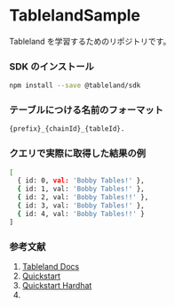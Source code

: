 # TablelandSample

Tableland を学習するためのリポジトリです。

### SDK のインストール

```bash
npm install --save @tableland/sdk
```

### テーブルにつける名前のフォーマット

```txt
{prefix}_{chainId}_{tableId}.
```

### クエリで実際に取得した結果の例

```bash
[
  { id: 0, val: 'Bobby Tables!' },
  { id: 1, val: 'Bobby Tables!' },
  { id: 2, val: 'Bobby Tables!!' },
  { id: 3, val: 'Bobby Tables!' },
  { id: 4, val: 'Bobby Tables!!' }
]
```

### 参考文献

1. [Tableland Docs](https://docs.tableland.xyz/quickstarts/sdk-quickstart)
2. [Quickstart](https://docs.tableland.xyz/quickstarts/sdk-quickstart)
3. [Quickstart Hardhat](https://docs.tableland.xyz/quickstarts/hardhat)
4. []()
